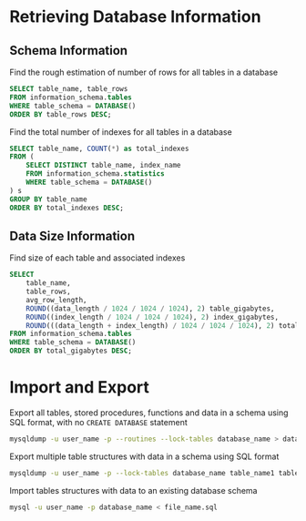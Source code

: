 # Retrieving Database Information

## Schema Information

Find the rough estimation of number of rows for all tables in a database
```sql
SELECT table_name, table_rows
FROM information_schema.tables
WHERE table_schema = DATABASE()
ORDER BY table_rows DESC;
```

Find the total number of indexes for all tables in a database
```sql
SELECT table_name, COUNT(*) as total_indexes
FROM (
	SELECT DISTINCT table_name, index_name
	FROM information_schema.statistics
	WHERE table_schema = DATABASE()
) s
GROUP BY table_name
ORDER BY total_indexes DESC;
```

## Data Size Information

Find size of each table and associated indexes

```sql
SELECT
	table_name,
	table_rows,
	avg_row_length,
	ROUND((data_length / 1024 / 1024 / 1024), 2) table_gigabytes,
	ROUND((index_length / 1024 / 1024 / 1024), 2) index_gigabytes,
	ROUND(((data_length + index_length) / 1024 / 1024 / 1024), 2) total_gigabytes
FROM information_schema.tables
WHERE table_schema = DATABASE()
ORDER BY total_gigabytes DESC;
```

# Import and Export

Export all tables, stored procedures, functions and data in a schema using SQL format, with no `CREATE DATABASE` statement
```sh
mysqldump -u user_name -p --routines --lock-tables database_name > database_name.$(date +'%Y%m%d%H%M%S').sql
```

Export multiple table structures with data in a schema using SQL format
```sh
mysqldump -u user_name -p --lock-tables database_name table_name1 table_name2 table_name3 > exported_file_name.$(date +'%Y%m%d%H%M%S').sql
```

Import tables structures with data to an existing database schema
```sh
mysql -u user_name -p database_name < file_name.sql
```
